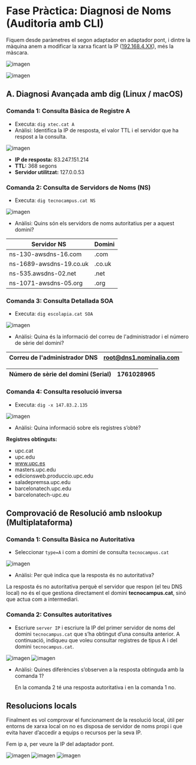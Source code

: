 # Fase Pràctica: Diagnosi de Noms (Auditoria amb CLI)

Fiquem desde paràmetres el segon adaptador en adaptador pont, i dintre la màquina anem a modificar la xarxa ficant la IP ([192.168.4.XX](http://192.168.4.XX)), més la màscara.

![imagen](img/f1.png)

![imagen](img/f2.png)

## A. Diagnosi Avançada amb dig (Linux / macOS)

### Comanda 1: Consulta Bàsica de Registre A
- Executa: `dig xtec.cat A`
- Anàlisi: Identifica la IP de resposta, el valor TTL i el servidor que ha respost a la consulta.

![imagen](img/f3.png)

- **IP de resposta:** 83.247.151.214  
- **TTL:** 368 segons  
- **Servidor utilitzat:** 127.0.0.53

### Comanda 2: Consulta de Servidors de Noms (NS)
- Executa: `dig tecnocampus.cat NS`

![imagen](img/f4.png)

- Anàlisi: Quins són els servidors de noms autoritatius per a aquest domini?

| Servidor NS | Domini |
| ----------- | ------ |
| ns-130-awsdns-16.com | .com |
| ns-1689-awsdns-19.co.uk | .co.uk |
| ns-535.awsdns-02.net | .net |
| ns-1071-awsdns-05.org | .org |

### Comanda 3: Consulta Detallada SOA
- Executa: `dig escolapia.cat SOA`

![imagen](img/f5.png)

- Anàlisi: Quina és la informació del correu de l'administrador i el número de sèrie del domini?

| Correu de l'administrador DNS | root@dns1.nominalia.com |
| ----------------------------- | ---------------------- |

| Número de sèrie del domini (Serial) | 1761028965 |
| ---------------------------------- | ----------- |

### Comanda 4: Consulta resolució inversa
- Executa: `dig -x 147.83.2.135`

![imagen](img/f6.png)

- Anàlisi: Quina informació sobre els registres s’obté?

**Registres obtinguts:**

- upc.cat
- upc.edu
- www.upc.es
- masters.upc.edu
- edicionsweb.produccio.upc.edu
- saladepremsa.upc.edu
- barcelonatech.upc.edu
- barcelonatech-upc.eu

## Comprovació de Resolució amb nslookup (Multiplataforma)

### Comanda 1: Consulta Bàsica no Autoritativa
- Seleccionar `type=A` i com a domini de consulta `tecnocampus.cat`

![imagen](img/f7.png)

- Anàlisi: Per què indica que la resposta és no autoritativa?

La resposta és no autoritativa perquè el servidor que respon (el teu DNS local) no és el que gestiona directament el domini **tecnocampus.cat**, sinó que actua com a intermediari.

### Comanda 2: Consultes autoritatives
- Escriure `server IP` i escriure la IP del primer servidor de noms del domini `tecnocampus.cat` que s’ha obtingut d’una consulta anterior. A continuació, indiqueu que voleu consultar registres de tipus A i del domini `tecnocampus.cat`.

![imagen](img/f8.png)
![imagen](img/f9.png)

- Anàlisi: Quines diferències s’observen a la resposta obtinguda amb la comanda 1?

  En la comanda 2 té una resposta autoritativa i en la comanda 1 no.

## Resolucions locals

Finalment es vol comprovar el funcionament de la resolució local, útil per entorns de xarxa local on no es disposa de servidor de noms propi i que evita haver d’accedir a equips o recursos per la seva IP.

Fem ip a,  per veure la IP del adaptador pont.

![imagen](img/f11.png)
![imagen](img/f12.png)
![imagen](img/f13.png)



